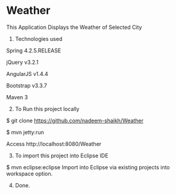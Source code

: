 # Weather
This Application Displays the Weather of Selected City

1. Technologies used

Spring 4.2.5.RELEASE

jQuery v3.2.1

AngularJS v1.4.4

Bootstrap v3.3.7

Maven 3

2. To Run this project locally

$ git clone https://github.com/nadeem-shaikh/Weather

$ mvn jetty:run

Access http://localhost:8080/Weather

3. To import this project into Eclipse IDE

$ mvn eclipse:eclipse
Import into Eclipse via existing projects into workspace option.

4. Done.
